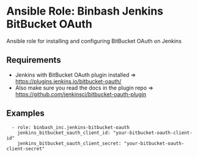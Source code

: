# Ansible Role: Binbash Jenkins BitBucket OAuth

Ansible role for installing and configuring BitBucket OAuth on Jenkins

## Requirements
* Jenkins with BitBucket OAuth plugin installed => https://plugins.jenkins.io/bitbucket-oauth/
* Also make sure you read the docs in the plugin repo => https://github.com/jenkinsci/bitbucket-oauth-plugin

## Examples
```
  - role: binbash_inc.jenkins-bitbucket-oauth
    jenkins_bitbucket_oauth_client_id: "your-bitbucket-oauth-client-id"
    jenkins_bitbucket_oauth_client_secret: "your-bitbucket-oauth-client-secret"

```
